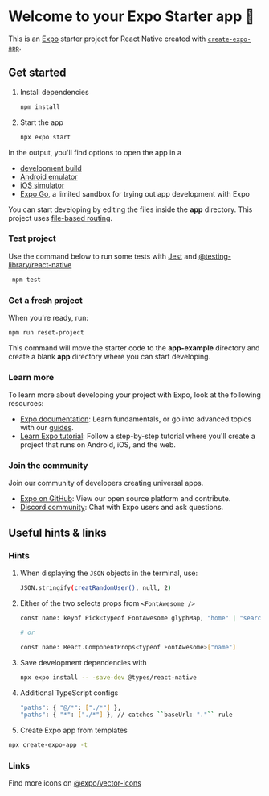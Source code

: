 # Welcome to your Expo Starter app 👋

This is an [Expo](https://expo.dev) starter project for React Native created with [`create-expo-app`](https://www.npmjs.com/package/create-expo-app).

## Get started

1. Install dependencies

    ```bash
    npm install
    ```

2. Start the app

    ```bash
    npx expo start
    ```

In the output, you'll find options to open the app in a

- [development build](https://docs.expo.dev/develop/development-builds/introduction/)
- [Android emulator](https://docs.expo.dev/workflow/android-studio-emulator/)
- [iOS simulator](https://docs.expo.dev/workflow/ios-simulator/)
- [Expo Go](https://expo.dev/go), a limited sandbox for trying out app development with Expo

You can start developing by editing the files inside the **app** directory. This project uses [file-based routing](https://docs.expo.dev/router/introduction).

### Test project

Use the command below to run some tests with [Jest](https://jestjs.io/docs/getting-started) and [@testing-library/react-native](https://callstack.github.io/react-native-testing-library/docs/start/intro)

   ```bash
    npm test
   ```

### Get a fresh project

When you're ready, run:

```bash
npm run reset-project
```

This command will move the starter code to the **app-example** directory and create a blank **app** directory where you can start developing.

### Learn more

To learn more about developing your project with Expo, look at the following resources:

- [Expo documentation](https://docs.expo.dev/): Learn fundamentals, or go into advanced topics with our [guides](https://docs.expo.dev/guides).
- [Learn Expo tutorial](https://docs.expo.dev/tutorial/introduction/): Follow a step-by-step tutorial where you'll create a project that runs on Android, iOS, and the web.

### Join the community

Join our community of developers creating universal apps.

- [Expo on GitHub](https://github.com/expo/expo): View our open source platform and contribute.
- [Discord community](https://chat.expo.dev): Chat with Expo users and ask questions.

## Useful hints & links

### Hints

1. When displaying the ``JSON`` objects in the terminal, use:

    ```bash
    JSON.stringify(creatRandomUser(), null, 2)
    ```

2. Either of the two selects props from ``<FontAwesome />``

    ```bash
    const name: keyof Pick<typeof FontAwesome glyphMap, "home" | "search">

    # or

    const name: React.ComponentProps<typeof FontAwesome>["name"]
    ```

3. Save development dependencies with

    ```bash
    npx expo install -- -save-dev @types/react-native
    ```

4. Additional TypeScript configs

    ```bash
    "paths": { "@/*": ["./*"] },
    "paths": { "*": ["./*"] }, // catches ``baseUrl: "."`` rule
    ```

5. Create Expo app from templates

  ```bash
  npx create-expo-app -t
  ```

### Links

Find more icons on [@expo/vector-icons](https://icons.expo.fyi/Index)
